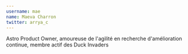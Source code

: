 ```yaml
---
username: mae
name: Maeva Charron
twitter: arrya_c
---
```

Astro Product Owner, amoureuse de l'agilité en recherche d'amélioration continue, membre actif des Duck Invaders
